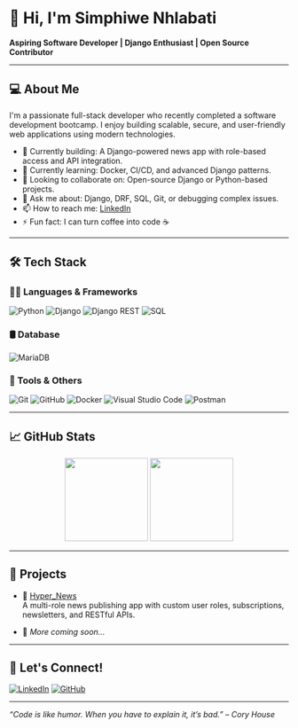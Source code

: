 # 👋 Hi, I'm Simphiwe Nhlabati

**Aspiring Software Developer | Django Enthusiast | Open Source Contributor**

---

## 💻 About Me

I'm a passionate full-stack developer who recently completed a software development bootcamp. I enjoy building scalable, secure, and user-friendly web applications using modern technologies.

- 🔭 Currently building: A Django-powered news app with role-based access and API integration.
- 🌱 Currently learning: Docker, CI/CD, and advanced Django patterns.
- 👯 Looking to collaborate on: Open-source Django or Python-based projects.
- 💬 Ask me about: Django, DRF, SQL, Git, or debugging complex issues.
- 📫 How to reach me: [LinkedIn]((https://www.linkedin.com/in/simphiwe-nhlabati-691106327/)) 
- ⚡ Fun fact: I can turn coffee into code ☕

---

## 🛠️ Tech Stack

### 👨‍💻 Languages & Frameworks

![Python](https://img.shields.io/badge/Python-3670A0?style=for-the-badge&logo=python&logoColor=ffdd54)
![Django](https://img.shields.io/badge/Django-092E20?style=for-the-badge&logo=django&logoColor=white)
![Django REST](https://img.shields.io/badge/DRF-FF1709?style=for-the-badge&logo=django&logoColor=white)
![SQL](https://img.shields.io/badge/SQL-336791?style=for-the-badge&logo=postgresql&logoColor=white)

### 🛢️ Database

![MariaDB](https://img.shields.io/badge/MariaDB-003545?style=for-the-badge&logo=mariadb&logoColor=white)

### 🔧 Tools & Others

![Git](https://img.shields.io/badge/Git-F05032?style=for-the-badge&logo=git&logoColor=white)
![GitHub](https://img.shields.io/badge/GitHub-181717?style=for-the-badge&logo=github)
![Docker](https://img.shields.io/badge/Docker-2496ED?style=for-the-badge&logo=docker&logoColor=white)
![Visual Studio Code](https://img.shields.io/badge/VSCode-007ACC?style=for-the-badge&logo=visual%20studio%20code&logoColor=white)
![Postman](https://img.shields.io/badge/Postman-FF6C37?style=for-the-badge&logo=postman&logoColor=white)

---

## 📈 GitHub Stats

<p align="center">
  <img src="https://github-readme-stats.vercel.app/api?username=Simphiwe-Nhlabati&show_icons=true&theme=github_dark" height="150">
  <img src="https://github-readme-stats.vercel.app/api/top-langs/?username=Simphiwe-Nhlabati&layout=compact&theme=github_dark" height="150">
</p>

---

## 🚀 Projects

- 🔹 [Hyper_News](https://github.com/Simphiwe-Nhlabati/Django-Caps)  
  A multi-role news publishing app with custom user roles, subscriptions, newsletters, and RESTful APIs.

- 🔹 _More coming soon..._

---

## 🤝 Let's Connect!

[![LinkedIn](https://img.shields.io/badge/LinkedIn-blue?style=for-the-badge&logo=linkedin)](https://www.linkedin.com/in/simphiwe-nhlabati-691106327/)
[![GitHub](https://img.shields.io/badge/GitHub-100000?style=for-the-badge&logo=github)](https://github.com/Simphiwe-Nhlabati)

---

_“Code is like humor. When you have to explain it, it’s bad.” – Cory House_


<!--
**Simphiwe-Nhlabati/Simphiwe-Nhlabati** is a ✨ _special_ ✨ repository because its `README.md` (this file) appears on your GitHub profile.

Here are some ideas to get you started:

- 🔭 I’m currently working on ...
- 🌱 I’m currently learning ...
- 👯 I’m looking to collaborate on ...
- 🤔 I’m looking for help with ...
- 💬 Ask me about ...
- 📫 How to reach me: ...
- 😄 Pronouns: ...
- ⚡ Fun fact: ...
-->
